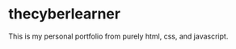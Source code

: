 thecyberlearner
===============

This is my personal portfolio from purely html, css, and javascript.


